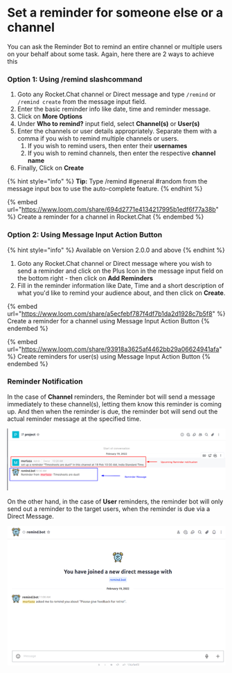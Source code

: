 # Set a reminder for someone else or a channel

You can ask the Reminder Bot to remind an entire channel or multiple users on your behalf about some task. Again, here there are 2 ways to achieve this

### Option 1: Using /remind slashcommand

1. Goto any Rocket.Chat channel or Direct message and type `/remind` or `/remind create` from the message input field.
2. Enter the basic reminder info like date, time and reminder message.
3. Click on **More Options**
4. Under **Who to remind?** input field, select **Channel(s)** or **User(s)**
5. Enter the channels or user details appropriately. Separate them with a comma if you wish to remind multiple channels or users.
   1. If you wish to remind users, then enter their **usernames**
   2. If you wish to remind channels, then enter the respective **channel name**
6. Finally, Click on **Create**

{% hint style="info" %}
**Tip:** Type /remind #general #random from the message input box to use the auto-complete feature.
{% endhint %}

{% embed url="https://www.loom.com/share/694d2771e4134217995b1edf6f77a38b" %}
Create a reminder for a channel in Rocket.Chat
{% endembed %}



### Option 2: Using Message Input Action Button

{% hint style="info" %}
Available on Version 2.0.0 and above
{% endhint %}

1. Goto any Rocket.Chat channel or Direct message where you wish to send a reminder and click on the Plus Icon in the message input field on the bottom right - then click on **Add Reminders**
2. Fill in the reminder information like Date, Time and a short description of what you'd like to remind your audience about, and then click on **Create**.

{% embed url="https://www.loom.com/share/a5ecfebf787f4df7b1da2d1928c7b5f8" %}
Create a reminder for a channel using Message Input Action Button
{% endembed %}

{% embed url="https://www.loom.com/share/93918a3625af4462bb29a06624941afa" %}
Create reminders for user(s) using Message Input Action Button
{% endembed %}

### Reminder Notification

In the case of **Channel** reminders, the Reminder bot will send a message immediately to these channel(s), letting them know this reminder is coming up. And then when the reminder is due, the reminder bot will send out the actual reminder message at the specified time.

![Channel Reminder Notifications](<../../.gitbook/assets/image (29).png>)

On the other hand, in the case of **User** reminders, the reminder bot will only send out a reminder to the target users, when the reminder is due via a Direct Message.

![User Reminder Notification](<../../.gitbook/assets/image (5).png>)
